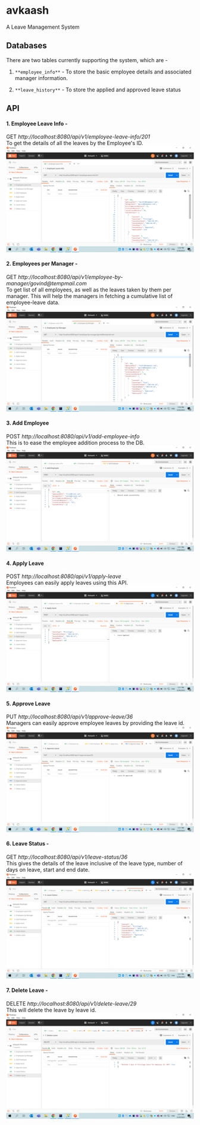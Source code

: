 # avkaash
A Leave Management System

## Databases

There are two tables currently supporting the system, which are - 
1. ``**employee_info**`` - To store the basic employee details and associated manager information.
   
2. ``**leave_history**`` - To store the applied and approved leave status


## API

#### 1. Employee Leave Info - 
GET _http://localhost:8080/api/v1/employee-leave-info/201_ <br/>
To get the details of all the leaves by the Employee's ID.
![API](images/Screenshot%20(1924).png)

#### 2. Employees per Manager - 
GET _http://localhost:8080/api/v1/employee-by-manager/govind@tempmail.com_ <br/>
To get list of all employees, as well as the leaves taken by them per manager. This will help the managers in fetching a cumulative list of employee-leave data.
![API](images/Screenshot%20(1925).png)

#### 3. Add Employee
POST _http://localhost:8080/api/v1/add-employee-info_ <br/>
This is to ease the employee addition process to the DB.
![API](images/Screenshot%20(1926).png)

#### 4. Apply Leave
POST _http://localhost:8080/api/v1/apply-leave_ <br/>
Employees can easily apply leaves using this API.
![API](images/Screenshot%20(1927).png)

#### 5. Approve Leave
PUT _http://localhost:8080/api/v1/approve-leave/36_ <br/>
Managers can easily approve employee leaves by providing the leave id.
![API](images/Screenshot%20(1928).png)

#### 6. Leave Status - 
GET _http://localhost:8080/api/v1/leave-status/36_ <br/>
This gives the details of the leave inclusive of the leave type, number of days on leave, start and end date.
![API](images/Screenshot%20(1929).png)

#### 7. Delete Leave - 
DELETE _http://localhost:8080/api/v1/delete-leave/29_ <br/>
This will delete the leave by leave id.
![API](images/Screenshot%20(1930).png)